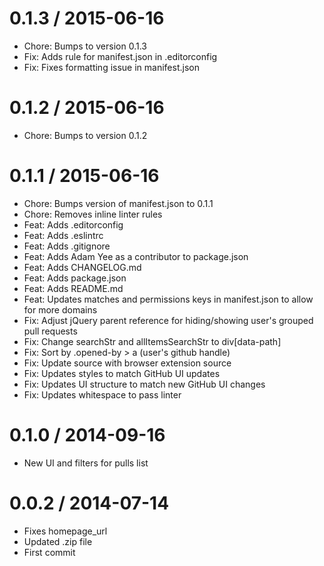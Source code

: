 
0.1.3 / 2015-06-16
==================

  * Chore: Bumps to version 0.1.3
  * Fix: Adds rule for manifest.json in .editorconfig
  * Fix: Fixes formatting issue in manifest.json

0.1.2 / 2015-06-16
==================

  * Chore: Bumps to version 0.1.2

0.1.1 / 2015-06-16
==================

  * Chore: Bumps version of manifest.json to 0.1.1
  * Chore: Removes inline linter rules
  * Feat: Adds .editorconfig
  * Feat: Adds .eslintrc
  * Feat: Adds .gitignore
  * Feat: Adds Adam Yee as a contributor to package.json
  * Feat: Adds CHANGELOG.md
  * Feat: Adds package.json
  * Feat: Adds README.md
  * Feat: Updates matches and permissions keys in manifest.json to allow for more domains
  * Fix: Adjust jQuery parent reference for hiding/showing user's grouped pull requests
  * Fix: Change searchStr and allItemsSearchStr to div[data-path]
  * Fix: Sort by .opened-by > a (user's github handle)
  * Fix: Update source with browser extension source
  * Fix: Updates styles to match GitHub UI updates
  * Fix: Updates UI structure to match new GitHub UI changes
  * Fix: Updates whitespace to pass linter

0.1.0 / 2014-09-16
==================

  * New UI and filters for pulls list

0.0.2 / 2014-07-14
==================

* Fixes homepage_url
* Updated .zip file
* First commit
